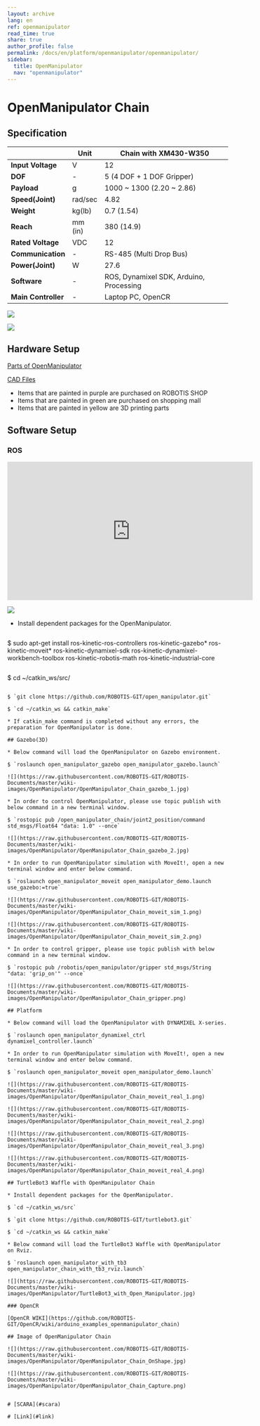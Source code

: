 ```yaml
---
layout: archive
lang: en
ref: openmanipulator
read_time: true
share: true
author_profile: false
permalink: /docs/en/platform/openmanipulator/openmanipulator/
sidebar:
  title: OpenManipulator
  nav: "openmanipulator"
---
```


# OpenManipulator Chain

## Specification

|                     |  Unit     | Chain with XM430-W350                     |
| -----------------   | --------- | ----------------------------------------- |
| **Input Voltage**   |  V        |  12                                       |
| **DOF**             |  -        |  5 (4 DOF + 1 DOF Gripper)                |
| **Payload**         |  g        |  1000 ~ 1300 (2.20 ~ 2.86)                |
| **Speed(Joint)**    |  rad/sec  |  4.82                                     |
| **Weight**          |  kg(lb)   |  0.7 (1.54)                               |
| **Reach**           |  mm (in)  |  380 (14.9)                               |
| **Rated Voltage**   |  VDC      |  12                                       |
| **Communication**   |  -        |  RS-485 (Multi Drop Bus)                  |
| **Power(Joint)**    |  W        |  27.6                                     |
| **Software**        |  -        |  ROS, Dynamixel SDK, Arduino, Processing  |
| **Main Controller** |  -        |  Laptop PC, OpenCR                        |

![](https://raw.githubusercontent.com/ROBOTIS-GIT/ROBOTIS-Documents/master/wiki-images/OpenManipulator/OpenManipulator_Chain_spec_side.PNG)

![](https://raw.githubusercontent.com/ROBOTIS-GIT/ROBOTIS-Documents/master/wiki-images/OpenManipulator/OpenManipulator_Chain_spec_gripper.JPG)

## Hardware Setup

[Parts of OpenManipulator](https://docs.google.com/a/robotis.com/spreadsheets/d/1h46Vw3amU0FZl3JSRS42BNoAaKeJoDlHAJGMKVe05ts/edit?usp=sharing)

[CAD Files](https://goo.gl/NsqJMu)

* Items that are painted in purple are purchased on ROBOTIS SHOP
* Items that are painted in green are purchased on shopping mall
* Items that are painted in yellow are 3D printing parts

## Software Setup

### ROS

<iframe width="560" height="315" src="https://www.youtube.com/embed/Qhvk5cnX2hM" frameborder="0" gesture="media" allow="encrypted-media" allowfullscreen></iframe>

 [![](https://img.youtube.com/vi/B2pnXtooKOg/0.jpg)](https://www.youtube.com/watch?v=B2pnXtooKOg)

* Install dependent packages for the OpenManipulator.

  ```
 $ sudo apt-get install ros-kinetic-ros-controllers ros-kinetic-gazebo* ros-kinetic-moveit* ros-kinetic-dynamixel-sdk ros-kinetic-dynamixel-workbench-toolbox ros-kinetic-robotis-math ros-kinetic-industrial-core 
 ```

 ```
 $ cd ~/catkin_ws/src/
 ```

 $ `git clone https://github.com/ROBOTIS-GIT/open_manipulator.git`

 $ `cd ~/catkin_ws && catkin_make` 

* If catkin_make command is completed without any errors, the preparation for OpenManipulator is done.

## Gazebo(3D)

* Below command will load the OpenManipulator on Gazebo environment.

 $ `roslaunch open_manipulator_gazebo open_manipulator_gazebo.launch`

![](https://raw.githubusercontent.com/ROBOTIS-GIT/ROBOTIS-Documents/master/wiki-images/OpenManipulator/OpenManipulator_Chain_gazebo_1.jpg)

* In order to control OpenManipulator, please use topic publish with below command in a new terminal window.

 $ `rostopic pub /open_manipulator_chain/joint2_position/command std_msgs/Float64 "data: 1.0" --once`

![](https://raw.githubusercontent.com/ROBOTIS-GIT/ROBOTIS-Documents/master/wiki-images/OpenManipulator/OpenManipulator_Chain_gazebo_2.jpg)

* In order to run OpenManipulator simulation with MoveIt!, open a new terminal window and enter below command.

 $ `roslaunch open_manipulator_moveit open_manipulator_demo.launch use_gazebo:=true`

![](https://raw.githubusercontent.com/ROBOTIS-GIT/ROBOTIS-Documents/master/wiki-images/OpenManipulator/OpenManipulator_Chain_moveit_sim_1.png)

![](https://raw.githubusercontent.com/ROBOTIS-GIT/ROBOTIS-Documents/master/wiki-images/OpenManipulator/OpenManipulator_Chain_moveit_sim_2.png)

* In order to control gripper, please use topic publish with below command in a new terminal window.

 $ `rostopic pub /robotis/open_manipulator/gripper std_msgs/String "data: 'grip_on'" --once`

![](https://raw.githubusercontent.com/ROBOTIS-GIT/ROBOTIS-Documents/master/wiki-images/OpenManipulator/OpenManipulator_Chain_gripper.png)

## Platform

* Below command will load the OpenManipulator with DYNAMIXEL X-series.

 $ `roslaunch open_manipulator_dynamixel_ctrl dynamixel_controller.launch`

* In order to run OpenManipulator simulation with MoveIt!, open a new terminal window and enter below command.

 $ `roslaunch open_manipulator_moveit open_manipulator_demo.launch`

![](https://raw.githubusercontent.com/ROBOTIS-GIT/ROBOTIS-Documents/master/wiki-images/OpenManipulator/OpenManipulator_Chain_moveit_real_1.png)

![](https://raw.githubusercontent.com/ROBOTIS-GIT/ROBOTIS-Documents/master/wiki-images/OpenManipulator/OpenManipulator_Chain_moveit_real_2.png)

![](https://raw.githubusercontent.com/ROBOTIS-GIT/ROBOTIS-Documents/master/wiki-images/OpenManipulator/OpenManipulator_Chain_moveit_real_3.png)

![](https://raw.githubusercontent.com/ROBOTIS-GIT/ROBOTIS-Documents/master/wiki-images/OpenManipulator/OpenManipulator_Chain_moveit_real_4.png)

## TurtleBot3 Waffle with OpenManipulator Chain

* Install dependent packages for the OpenManipulator.

 $ `cd ~/catkin_ws/src`

 $ `git clone https://github.com/ROBOTIS-GIT/turtlebot3.git`

 $ `cd ~/catkin_ws && catkin_make`

* Below command will load the TurtleBot3 Waffle with OpenManipulator on Rviz.

 $ `roslaunch open_manipulator_with_tb3 open_manipulator_chain_with_tb3_rviz.launch`

![](https://raw.githubusercontent.com/ROBOTIS-GIT/ROBOTIS-Documents/master/wiki-images/OpenManipulator/TurtleBot3_with_Open_Manipulator.jpg)

### OpenCR

[OpenCR WIKI](https://github.com/ROBOTIS-GIT/OpenCR/wiki/arduino_examples_openmanipulator_chain)

## Image of OpenManipulator Chain

![](https://raw.githubusercontent.com/ROBOTIS-GIT/ROBOTIS-Documents/master/wiki-images/OpenManipulator/OpenManipulator_Chain_OnShape.jpg)

![](https://raw.githubusercontent.com/ROBOTIS-GIT/ROBOTIS-Documents/master/wiki-images/OpenManipulator/OpenManipulator_Chain_Capture.png)


# [SCARA](#scara)

# [Link](#link)
